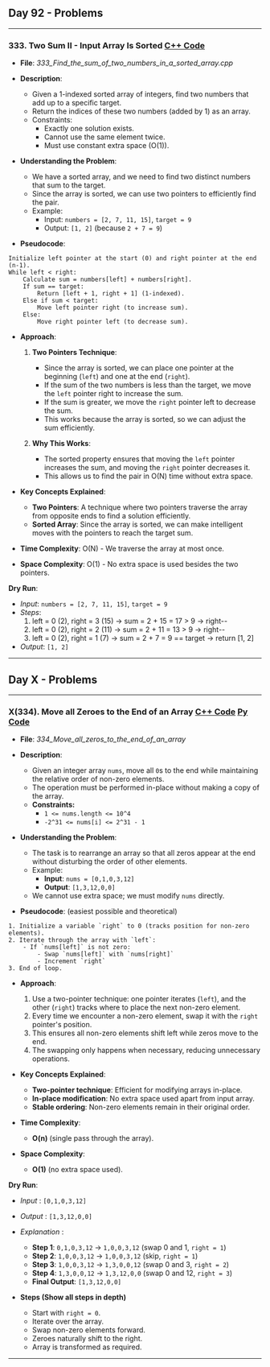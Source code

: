 ## Day 92 - Problems  

---

### 333. **Two Sum II - Input Array Is Sorted** [C++ Code](./_333_Find_the_sum_of_two_numbers_in_a_sorted_array.cpp)  

- **File**: _333_Find_the_sum_of_two_numbers_in_a_sorted_array.cpp_  
- **Description**:  
  - Given a 1-indexed sorted array of integers, find two numbers that add up to a specific target.  
  - Return the indices of these two numbers (added by 1) as an array.  
  - Constraints:  
    - Exactly one solution exists.  
    - Cannot use the same element twice.  
    - Must use constant extra space (O(1)).  

- **Understanding the Problem**:  
  - We have a sorted array, and we need to find two distinct numbers that sum to the target.  
  - Since the array is sorted, we can use two pointers to efficiently find the pair.  
  - Example:  
    - Input: `numbers = [2, 7, 11, 15]`, `target = 9`  
    - Output: `[1, 2]` (because `2 + 7 = 9`)  

- **Pseudocode**:  
```
Initialize left pointer at the start (0) and right pointer at the end (n-1).
While left < right:
    Calculate sum = numbers[left] + numbers[right].
    If sum == target:
        Return [left + 1, right + 1] (1-indexed).
    Else if sum < target:
        Move left pointer right (to increase sum).
    Else:
        Move right pointer left (to decrease sum).
```

- **Approach**:  
  1. **Two Pointers Technique**:  
     - Since the array is sorted, we can place one pointer at the beginning (`left`) and one at the end (`right`).  
     - If the sum of the two numbers is less than the target, we move the `left` pointer right to increase the sum.  
     - If the sum is greater, we move the `right` pointer left to decrease the sum.  
     - This works because the array is sorted, so we can adjust the sum efficiently.  

  2. **Why This Works**:  
     - The sorted property ensures that moving the `left` pointer increases the sum, and moving the `right` pointer decreases it.  
     - This allows us to find the pair in O(N) time without extra space.  

- **Key Concepts Explained**:  
  - **Two Pointers**: A technique where two pointers traverse the array from opposite ends to find a solution efficiently.  
  - **Sorted Array**: Since the array is sorted, we can make intelligent moves with the pointers to reach the target sum.  

- **Time Complexity**: O(N) - We traverse the array at most once.  
- **Space Complexity**: O(1) - No extra space is used besides the two pointers.  

**Dry Run**:  
- *Input*: `numbers = [2, 7, 11, 15]`, `target = 9`  
- *Steps*:  
  1. left = 0 (2), right = 3 (15) → sum = 2 + 15 = 17 > 9 → right--  
  2. left = 0 (2), right = 2 (11) → sum = 2 + 11 = 13 > 9 → right--  
  3. left = 0 (2), right = 1 (7) → sum = 2 + 7 = 9 == target → return [1, 2]  
- *Output*: `[1, 2]`  

--- 

## Day X - Problems  

---

### X(334). **Move all Zeroes to the End of an Array** [C++ Code](./_334_Move_all_zeros_to_the_end_of_an_array.cpp)  [Py Code](./_334_Move_all_zeros_to_the_end_of_an_array.py)  

- **File**: _334_Move_all_zeros_to_the_end_of_an_array_  
- **Description**:  
  - Given an integer array `nums`, move all `0`s to the end while maintaining the relative order of non-zero elements.  
  - The operation must be performed in-place without making a copy of the array.  
  - **Constraints:**  
    - `1 <= nums.length <= 10^4`  
    - `-2^31 <= nums[i] <= 2^31 - 1`  

- **Understanding the Problem**:  
  - The task is to rearrange an array so that all zeros appear at the end without disturbing the order of other elements.  
  - Example:  
    - **Input**: `nums = [0,1,0,3,12]`  
    - **Output**: `[1,3,12,0,0]`  
  - We cannot use extra space; we must modify `nums` directly.

- **Pseudocode**: (easiest possible and theoretical)
```
1. Initialize a variable `right` to 0 (tracks position for non-zero elements).
2. Iterate through the array with `left`:
    - If `nums[left]` is not zero:
        - Swap `nums[left]` with `nums[right]`
        - Increment `right`
3. End of loop.
```

- **Approach**:  
  1. Use a two-pointer technique: one pointer iterates (`left`), and the other (`right`) tracks where to place the next non-zero element.  
  2. Every time we encounter a non-zero element, swap it with the `right` pointer's position.  
  3. This ensures all non-zero elements shift left while zeros move to the end.  
  4. The swapping only happens when necessary, reducing unnecessary operations.  

- **Key Concepts Explained**:  
  - **Two-pointer technique**: Efficient for modifying arrays in-place.  
  - **In-place modification**: No extra space used apart from input array.  
  - **Stable ordering**: Non-zero elements remain in their original order.  

- **Time Complexity**:  
  - **O(n)** (single pass through the array).  
- **Space Complexity**:  
  - **O(1)** (no extra space used).  

**Dry Run**:
- *Input* : `[0,1,0,3,12]`
- *Output* : `[1,3,12,0,0]`
- *Explanation* :
  
  - **Step 1**: `0,1,0,3,12` → `1,0,0,3,12` (swap 0 and 1, `right = 1`)
  - **Step 2**: `1,0,0,3,12` → `1,0,0,3,12` (skip, `right = 1`)
  - **Step 3**: `1,0,0,3,12` → `1,3,0,0,12` (swap 0 and 3, `right = 2`)
  - **Step 4**: `1,3,0,0,12` → `1,3,12,0,0` (swap 0 and 12, `right = 3`)
  - **Final Output**: `[1,3,12,0,0]`

- **Steps (Show all steps in depth)**
  - Start with `right = 0`.
  - Iterate over the array.
  - Swap non-zero elements forward.
  - Zeroes naturally shift to the right.
  - Array is transformed as required.

---

